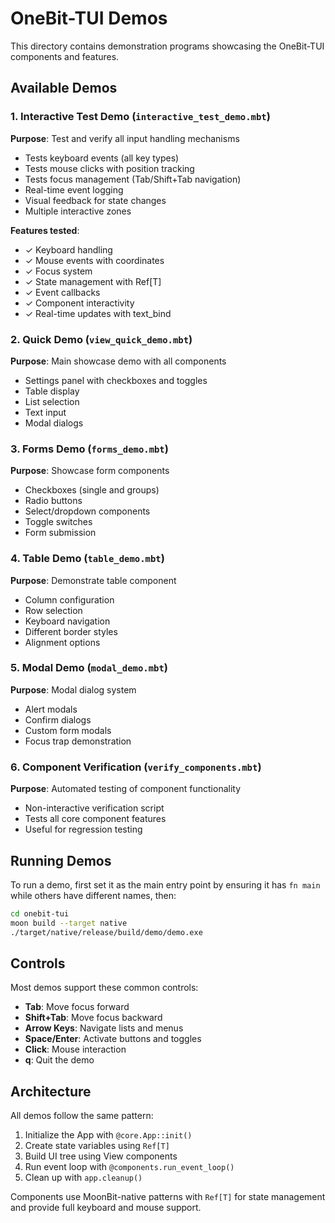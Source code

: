 # OneBit-TUI Demos

This directory contains demonstration programs showcasing the OneBit-TUI components and features.

## Available Demos

### 1. Interactive Test Demo (`interactive_test_demo.mbt`)

**Purpose**: Test and verify all input handling mechanisms

- Tests keyboard events (all key types)
- Tests mouse clicks with position tracking
- Tests focus management (Tab/Shift+Tab navigation)
- Real-time event logging
- Visual feedback for state changes
- Multiple interactive zones

**Features tested**:

- ✓ Keyboard handling
- ✓ Mouse events with coordinates
- ✓ Focus system
- ✓ State management with Ref[T]
- ✓ Event callbacks
- ✓ Component interactivity
- ✓ Real-time updates with text_bind

### 2. Quick Demo (`view_quick_demo.mbt`)

**Purpose**: Main showcase demo with all components

- Settings panel with checkboxes and toggles
- Table display
- List selection
- Text input
- Modal dialogs

### 3. Forms Demo (`forms_demo.mbt`)

**Purpose**: Showcase form components

- Checkboxes (single and groups)
- Radio buttons
- Select/dropdown components
- Toggle switches
- Form submission

### 4. Table Demo (`table_demo.mbt`)

**Purpose**: Demonstrate table component

- Column configuration
- Row selection
- Keyboard navigation
- Different border styles
- Alignment options

### 5. Modal Demo (`modal_demo.mbt`)

**Purpose**: Modal dialog system

- Alert modals
- Confirm dialogs
- Custom form modals
- Focus trap demonstration

### 6. Component Verification (`verify_components.mbt`)

**Purpose**: Automated testing of component functionality

- Non-interactive verification script
- Tests all core component features
- Useful for regression testing

## Running Demos

To run a demo, first set it as the main entry point by ensuring it has `fn main` while others have different names, then:

```bash
cd onebit-tui
moon build --target native
./target/native/release/build/demo/demo.exe
```

## Controls

Most demos support these common controls:

- **Tab**: Move focus forward
- **Shift+Tab**: Move focus backward
- **Arrow Keys**: Navigate lists and menus
- **Space/Enter**: Activate buttons and toggles
- **Click**: Mouse interaction
- **q**: Quit the demo

## Architecture

All demos follow the same pattern:

1. Initialize the App with `@core.App::init()`
2. Create state variables using `Ref[T]`
3. Build UI tree using View components
4. Run event loop with `@components.run_event_loop()`
5. Clean up with `app.cleanup()`

Components use MoonBit-native patterns with `Ref[T]` for state management and provide full keyboard and mouse support.
